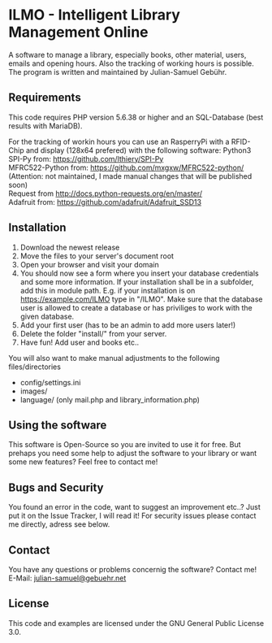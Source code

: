 ILMO - Intelligent Library Management Online
==============
A software to manage a library, especially books, other material, users, emails and opening hours. Also the tracking of working hours is possible. The program is written and maintained by Julian-Samuel Gebühr.

## Requirements
This code requires PHP version 5.6.38 or higher and an SQL-Database (best results with MariaDB). 

For the tracking of workin hours you can use an RasperryPi with a RFID-Chip and display (128x64 prefered) with the following software:
Python3
SPI-Py from: https://github.com/lthiery/SPI-Py<br/>
MFRC522-Python from: https://github.com/mxgxw/MFRC522-python/ (Attention: not maintained, I made manual changes that will be published soon)<br/>
Request from http://docs.python-requests.org/en/master/<br/>
Adafruit from: https://github.com/adafruit/Adafruit_SSD13<br/>

## Installation
1. Download the newest release
2. Move the files to your server's document root
3. Open your browser and visit your domain
4. You should now see a form where you insert your database credentials and some more information.
If your installation shall be in a subfolder, add this in module path. E.g. if your installation is on https://example.com/ILMO type in "/ILMO".
Make sure that the database user is allowed to create a database or has priviliges to work with the given database.
5. Add your first user (has to be an admin to add more users later!)
6. Delete the folder "install/" from your server.
7. Have fun! Add user and books etc..

You will also want to make manual adjustments to the following files/directories
- config/settings.ini
- images/
- language/ (only mail.php and library_information.php)

## Using the software
This software is Open-Source so you are invited to use it for free. But prehaps you need some help to adjust the software to your library or want some new features? Feel free to contact me!

## Bugs and Security
You found an error in the code, want to suggest an improvement etc..? Just put it on the Issue Tracker, I will read it!
For security issues please contact me directly, adress see below.
## Contact
You have any questions or problems concernig the software? Contact me!
E-Mail: julian-samuel@gebuehr.net



## License
This code and examples are licensed under the GNU General Public License 3.0.
